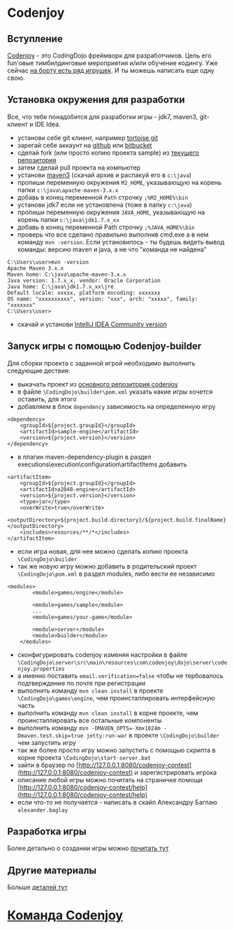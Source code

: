 Codenjoy
==============

Вступление
--------------
[Codenjoy](http://codenjoy.com) - это CodingDojo фреймворк для разработчиков. Цель его fun'овые
тимбилдинговые мероприятия и/или обучение кодингу.
Уже сейчас [на борту есть ряд игрушек](http://codenjoy.com/codenjoy-contest). 
И ты можешь написать еще одну свою.

Установка окружения для разработки
--------------
Все, что тебе понадобится для разработки игры - jdk7, maven3, git-клиент и IDE Idea.

- установи себе git клиент, например [tortoise git](https://code.google.com/p/tortoisegit/) 
- зарегай себе аккаунт на [github](http://github.com) или [bitbucket](http://bitbucket.org)
- сделай fork (или просто копию проекта sample) из [текущего репозитория](https://github.com/codenjoyme/codenjoy-game)
- затем сделай pull проекта на компьютер
- установи [maven3](https://maven.apache.org/download.cgi) (скачай архив и распакуй его в `c:\java`)
- пропиши переменную окружения `M2_HOME`, указывающую на корень папки `c:\java\apache-maven-3.x.x`
- добавь в конец переменной `Path` строчку `;%M2_HOME%\bin`
- установи jdk7 если не установлена (тоже в папку `c:\java`)
- пропиши переменную окружения `JAVA_HOME`, указывающую на корень папки `c:\java\jdk1.7.x_xx`
- добавь в конец переменной Path строчку `;%JAVA_HOME%\bin`
- проверь что все сделано правильно выполнив cmd.exe а в нем команду `mvn -version`. 
Если установилось - ты будешь видеть вывод команды: версию maven и java, а не что "команда не найдена"
```
C:\Users\user>mvn -version
Apache Maven 3.x.x
Maven home: C:\java\apache-maven-3.x.x
Java version: 1.7.x_x, vendor: Oracle Corporation
Java home: C:\java\jdk1.7.x_xx\jre
Default locale: xxxxx, platform encoding: xxxxxxx
OS name: "xxxxxxxxxx", version: "xxx", arch: "xxxxx", family: "xxxxxxx"
C:\Users\user>
```
- скачай и установи [IntelliJ IDEA Community version](https://www.jetbrains.com/idea/download/)

Запуск игры c помощью Codenjoy-builder
--------------

Для сборки проекта с заданной игрой необходимо выполнить следующие дествия:

- выкачать проект из [основного репозитория codenjoy](https://github.com/codenjoyme/codenjoy)
- в файле `\CodingDojo\builder\pom.xml` указать какие игры хочется оставить, для этого
- добавляем в блок `dependency` зависимость на определенную игру
```
<dependency>
    <groupId>${project.groupId}</groupId>
    <artifactId>sample-engine</artifactId>
    <version>${project.version}</version>
</dependency>
```
- в плагин maven-dependency-plugin в раздел executions\execution\configuration\artifactItems добавить
```
<artifactItem>
    <groupId>${project.groupId}</groupId>
    <artifactId>a2048-engine</artifactId>
    <version>${project.version}</version>
    <type>jar</type>
    <overWrite>true</overWrite>
    <outputDirectory>${project.build.directory}/${project.build.finalName}</outputDirectory>
    <includes>resources/**/*</includes>
</artifactItem>
```
- если игра новая, для нее можно сделать копию проекта `\CodingDojo\builder`
- так же новую игру можно добавить в родительский проект `\CodingDojo\pom.xml` в раздел modules, либо вести ее независимо
```
<modules>
        <module>games/engine</module>

		<module>games/sample</module>
        ...
        <module>games/your-game</module>

        <module>server</module>
        <module>builder</module>
    </modules>
```
- сконфигурировать codenjoy изменяя настройки в файле `\CodingDojo\server\src\main\resources\com\codenjoy\dojo\server\codenjoy.properties`
- а именно поставить `email.verification=false` чтобы не тербовалось подтверждение по почте при регистрации
- выполнить команду `mvn clean install` в проекте `\CodingDojo\games\engine`, чем проинсталлировать интерфейсную часть
- выполнить команду `mvn clean install` в корне проекте, чем проинсталлировать все остальные компоненты
- выполнить команду `mvn -DMAVEN_OPTS=-Xmx1024m -Dmaven.test.skip=true jetty:run-war` в проекте `\CodingDojo\builder` чем запустить игру
- так же более просто игру можно запустить с помощью скрипта в корне проекта `\CodingDojo\start-server.bat`
- зайти в браузер по [http://127.0.0.1:8080/codenjoy-contest](http://127.0.0.1:8080/codenjoy-contest) и зарегистрировать игрока
- описание любой игры можно почитать на страничке помощи [http://127.0.0.1:8080/codenjoy-contest/help](http://127.0.0.1:8080/codenjoy-contest/help)
- если что-то не получается - написать в скайп Александру Баглаю `alexander.baglay`

Разработка игры
--------------
Более детально о создании игры можно [почитать тут](https://github.com/codenjoyme/codenjoy-game)

Другие материалы
--------------
Больше [деталей тут](https://github.com/codenjoyme/codenjoy)

[Команда Codenjoy](http://codenjoy.com/portal/?page_id=51)
===========
